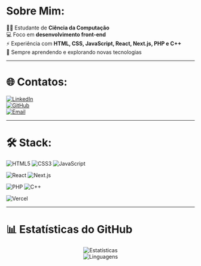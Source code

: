 # Sobre Mim:

👩‍🎓 Estudante de **Ciência da Computação**  
💻 Foco em **desenvolvimento front-end**  
⚡ Experiência com **HTML, CSS, JavaScript, React, Next.js, PHP e C++**  
🚀 Sempre aprendendo e explorando novas tecnologias    

---

# 🌐 Contatos:

[![LinkedIn](https://img.shields.io/badge/LinkedIn-0A66C2?style=for-the-badge&logo=linkedin&logoColor=white)](https://www.linkedin.com/in/júlia-amaral-553220355)  
[![GitHub](https://img.shields.io/badge/GitHub-100000?style=for-the-badge&logo=github&logoColor=white)](https://github.com/eujuliaamaral)  
[![Email](https://img.shields.io/badge/Email-D14836?style=for-the-badge&logo=gmail&logoColor=white)](mailto:amariajulia204@gmail.com)  

---

# 🛠️ Stack:

![HTML5](https://img.shields.io/badge/HTML5-E34F26?style=for-the-badge&logo=html5&logoColor=white)
![CSS3](https://img.shields.io/badge/CSS3-1572B6?style=for-the-badge&logo=css3&logoColor=white)
![JavaScript](https://img.shields.io/badge/JavaScript-FFD43B?style=for-the-badge&logo=javascript&logoColor=black)

![React](https://img.shields.io/badge/React-20232A?style=for-the-badge&logo=react&logoColor=61DAFB)
![Next.js](https://img.shields.io/badge/Next.js-000000?style=for-the-badge&logo=nextdotjs&logoColor=white)

![PHP](https://img.shields.io/badge/PHP-777BB4?style=for-the-badge&logo=php&logoColor=white)
![C++](https://img.shields.io/badge/C++-00599C?style=for-the-badge&logo=cplusplus&logoColor=white)

![Vercel](https://img.shields.io/badge/Vercel-000000?style=for-the-badge&logo=vercel&logoColor=white)

---

# 📊 Estatísticas do GitHub

<div align="center">

![Estatísticas](https://github-readme-stats.vercel.app/api?username=eujuliaamaral&show_icons=true&theme=tokyonight&custom_title=Júlia's%20GitHub%20Stats)  
![Linguagens](https://github-readme-stats.vercel.app/api/top-langs/?username=eujuliaamaral&layout=compact&langs_count=8&theme=tokyonight)

</div>
